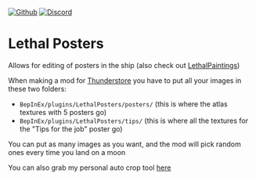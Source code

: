 [![Github](https://img.shields.io/badge/dynamic/json?url=https%3A%2F%2Fapi.github.com%2Frepos%2Ffemboytv%2FLC_LethalPosters&query=%24.stargazers_count&suffix=%20stars&style=for-the-badge&logo=github&logoColor=%23FFFFFF&label=%20&labelColor=%23121212&color=%236cc644)](https://github.com/femboytv/LC_LethalPosters)
[![Discord](https://img.shields.io/discord/1232659990993702943?style=for-the-badge&logo=discord&logoColor=%235865F2&label=%20&labelColor=%23121212&color=%235865F2)](https://discord.gg/xftw5HsGft)
# Lethal Posters
Allows for editing of posters in the ship (also check out [LethalPaintings](https://thunderstore.io/c/lethal-company/p/femboytv/LethalPaintings/))

When making a mod for [Thunderstore](https://thunderstore.io/) you have to put all your images in these two folders:
- `BepInEx/plugins/LethalPosters/posters/` (this is where the atlas textures with 5 posters go)
- `BepInEx/plugins/LethalPosters/tips/` (this is where all the textures for the "Tips for the job" poster go)

You can put as many images as you want, and the mod will pick random ones every time you land on a moon

You can also grab my personal auto crop tool [here](https://github.com/Atakku/lpg)
